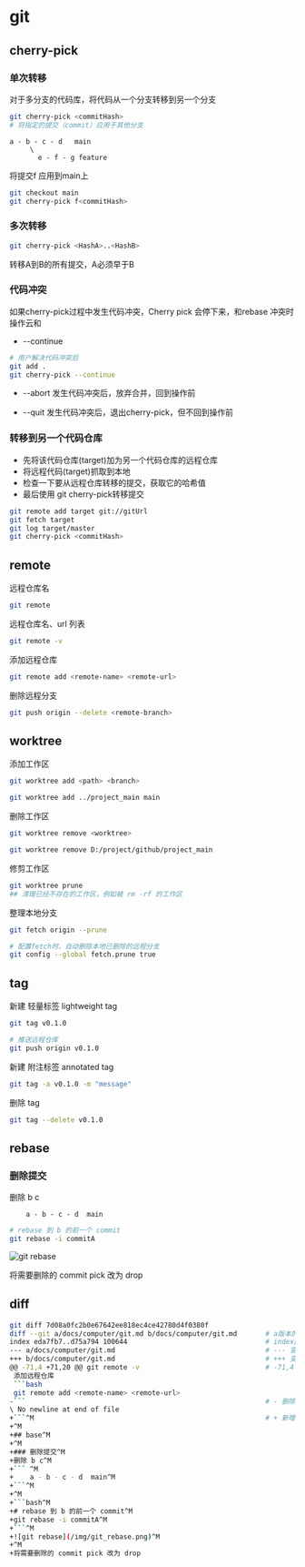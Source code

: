 # git

## cherry-pick

### 单次转移
对于多分支的代码库，将代码从一个分支转移到另一个分支

```bash
git cherry-pick <commitHash>
# 将指定的提交（commit）应用于其他分支
```

    a - b - c - d   main
         \
           e - f - g feature

将提交f 应用到main上
```bash
git checkout main
git cherry-pick f<commitHash>
```

### 多次转移
```bash
git cherry-pick <HashA>..<HashB>
```
转移A到B的所有提交，A必须早于B

### 代码冲突
如果cherry-pick过程中发生代码冲突，Cherry pick 会停下来，和rebase 冲突时操作云和

* --continue
```bash
# 用户解决代码冲突后
git add .
git cherry-pick --continue
```

* --abort
发生代码冲突后，放弃合并，回到操作前

* --quit
发生代码冲突后，退出cherry-pick，但不回到操作前

### 转移到另一个代码仓库

* 先将该代码仓库(target)加为另一个代码仓库的远程仓库
* 将远程代码(target)抓取到本地
* 检查一下要从远程仓库转移的提交，获取它的哈希值
* 最后使用 git cherry-pick转移提交

```bash
git remote add target git://gitUrl
git fetch target
git log target/master
git cherry-pick <commitHash>
```

## remote

远程仓库名
```bash
git remote 
```

远程仓库名、url 列表
```bash
git remote -v
```

添加远程仓库
```bash
git remote add <remote-name> <remote-url>
```

删除远程分支
```bash
git push origin --delete <remote-branch>
```

## worktree

添加工作区
```bash
git worktree add <path> <branch>

git worktree add ../project_main main
```

删除工作区
```bash
git worktree remove <worktree>

git worktree remove D:/project/github/project_main
```

修剪工作区
```bash
git worktree prune
## 清理已经不存在的工作区，例如被 rm -rf 的工作区
```

整理本地分支
```bash
git fetch origin --prune

# 配置fetch时，自动删除本地已删除的远程分支
git config --global fetch.prune true
```


##  tag

新建 轻量标签 lightweight tag
```bash
git tag v0.1.0

# 推送远程仓库
git push origin v0.1.0
```

新建 附注标签 annotated tag
```bash
git tag -a v0.1.0 -m "message"
```

删除 tag
```bash
git tag --delete v0.1.0
```

## rebase

### 删除提交
删除 b c
``` 
    a - b - c - d  main
```

```bash
# rebase 到 b 的前一个 commit
git rebase -i commitA
```
![git rebase](/img/git_rebase.png)

将需要删除的 commit pick 改为 drop

## diff

```bash
git diff 7d08a0fc2b0e67642ee818ec4ce42780d4f0380f
diff --git a/docs/computer/git.md b/docs/computer/git.md       # a版本的(即变动前)和b版本的(即变动后),进行比较
index eda7fb7..d75a794 100644                                  # index区域的eda7fb7对象,与工作目录区域的d75a794对象进行比较。100代表普通文件，644代表文件具有的权限
--- a/docs/computer/git.md                                     # --- 变动前
+++ b/docs/computer/git.md                                     # +++ 变动后
@@ -71,4 +71,20 @@ git remote -v                               # -71,4 变动前第71行开始，连续4行  +71,20 变动后第71行开始，连续20行
 添加远程仓库
 ```bash
 git remote add <remote-name> <remote-url>
-```                                                           # - 删除
\ No newline at end of file
+```^M                                                         # + 新增
+^M
+## base^M
+^M
+### 删除提交^M
+删除 b c^M
+``` ^M
+    a - b - c - d  main^M
+```^M
+^M
+```bash^M
+# rebase 到 b 的前一个 commit^M
+git rebase -i commitA^M
+```^M
+![git rebase](/img/git_rebase.png)^M
+^M
+将需要删除的 commit pick 改为 drop
```

